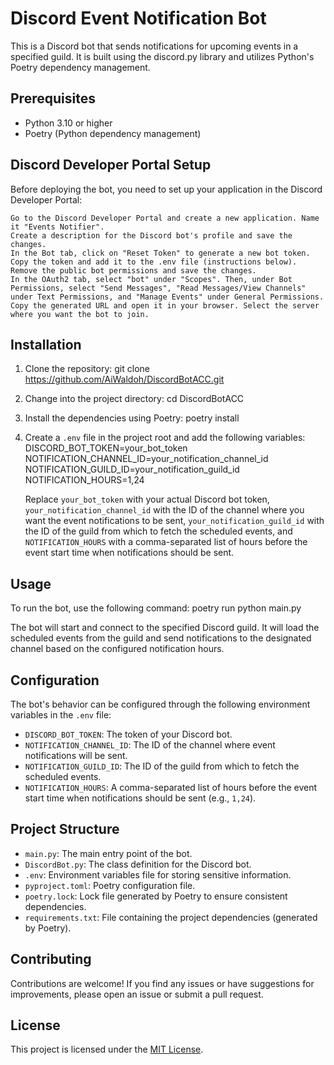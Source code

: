 # Discord Event Notification Bot

This is a Discord bot that sends notifications for upcoming events in a specified guild. It is built using the discord.py library and utilizes Python's Poetry dependency management.

## Prerequisites

- Python 3.10 or higher
- Poetry (Python dependency management)

## Discord Developer Portal Setup

Before deploying the bot, you need to set up your application in the Discord Developer Portal:

    Go to the Discord Developer Portal and create a new application. Name it "Events Notifier".
    Create a description for the Discord bot's profile and save the changes.
    In the Bot tab, click on "Reset Token" to generate a new bot token. Copy the token and add it to the .env file (instructions below).
    Remove the public bot permissions and save the changes.
    In the OAuth2 tab, select "bot" under "Scopes". Then, under Bot Permissions, select "Send Messages", "Read Messages/View Channels" under Text Permissions, and "Manage Events" under General Permissions.
    Copy the generated URL and open it in your browser. Select the server where you want the bot to join.


## Installation

1. Clone the repository:
   git clone https://github.com/AiWaldoh/DiscordBotACC.git

2. Change into the project directory:
   cd DiscordBotACC

3. Install the dependencies using Poetry:
   poetry install

4. Create a `.env` file in the project root and add the following variables:
   DISCORD_BOT_TOKEN=your_bot_token
   NOTIFICATION_CHANNEL_ID=your_notification_channel_id
   NOTIFICATION_GUILD_ID=your_notification_guild_id
   NOTIFICATION_HOURS=1,24

   Replace `your_bot_token` with your actual Discord bot token, `your_notification_channel_id` with the ID of the channel where you want the event notifications to be sent, `your_notification_guild_id` with the ID of the guild from which to fetch the scheduled events, and `NOTIFICATION_HOURS` with a comma-separated list of hours before the event start time when notifications should be sent.

## Usage

To run the bot, use the following command:
poetry run python main.py

The bot will start and connect to the specified Discord guild. It will load the scheduled events from the guild and send notifications to the designated channel based on the configured notification hours.

## Configuration

The bot's behavior can be configured through the following environment variables in the `.env` file:

- `DISCORD_BOT_TOKEN`: The token of your Discord bot.
- `NOTIFICATION_CHANNEL_ID`: The ID of the channel where event notifications will be sent.
- `NOTIFICATION_GUILD_ID`: The ID of the guild from which to fetch the scheduled events.
- `NOTIFICATION_HOURS`: A comma-separated list of hours before the event start time when notifications should be sent (e.g., `1,24`).

## Project Structure

- `main.py`: The main entry point of the bot.
- `DiscordBot.py`: The class definition for the Discord bot.
- `.env`: Environment variables file for storing sensitive information.
- `pyproject.toml`: Poetry configuration file.
- `poetry.lock`: Lock file generated by Poetry to ensure consistent dependencies.
- `requirements.txt`: File containing the project dependencies (generated by Poetry).

## Contributing

Contributions are welcome! If you find any issues or have suggestions for improvements, please open an issue or submit a pull request.

## License

This project is licensed under the [MIT License](LICENSE).